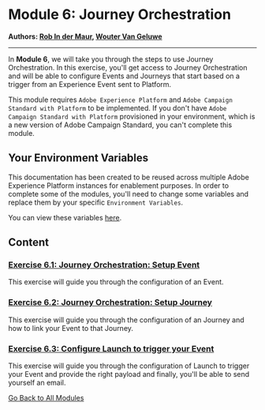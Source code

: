 # Module 6: Journey Orchestration

**Authors: [Rob In der Maur](https://www.linkedin.com/in/ridmaur/), [Wouter Van Geluwe](https://www.linkedin.com/in/woutervangeluwe/)**

---

In **Module 6**, we will take you through the steps to use Journey Orchestration. In this exercise, you'll get access to Journey Orchestration and will be able to configure Events and Journeys that start based on a trigger from an Experience Event sent to Platform.

This module requires ``Adobe Experience Platform`` and ``Adobe Campaign Standard with Platform`` to be implemented. If you don't have ``Adobe Campaign Standard with Platform`` provisioned in your environment, which is a new version of Adobe Campaign Standard, you can't complete this module.

## Your Environment Variables

This documentation has been created to be reused across multiple Adobe Experience Platform instances for enablement purposes.
In order to complete some of the modules, you'll need to change some variables and replace them by your specific ``Environment Variables``.

You can view these variables [here](../../environment.md).

## Content

### [Exercise 6.1: Journey Orchestration: Setup Event](./ex1.md)

This exercise will guide you through the configuration of an Event.

### [Exercise 6.2: Journey Orchestration: Setup Journey](./ex2.md)

This exercise will guide you through the configuration of an Journey and how to link your Event to that Journey.

### [Exercise 6.3: Configure Launch to trigger your Event](./ex3.md)

This exercise will guide you through the configuration of Launch to trigger your Event and provide the right payload and finally, you'll be able to send yourself an email.

[Go Back to All Modules](../../README.md)
